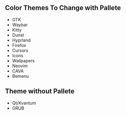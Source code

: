 ## Color Themes To Change with Pallete
- GTK
- Waybar
- Kitty
- Dunst
- Hyprland
- Firefox
- Cursors
- Icons
- Wallpapers
- Neovim
- CAVA
- Bemenu

## Theme without Pallete
- Qt/Kvantum
- GRUB
